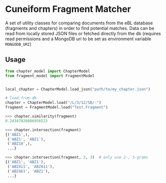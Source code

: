 # Cuneiform Fragment Matcher

A set of utility classes for comparing documents from the eBL database
(fragments and chapters) in order to find potential matches.
Data can be read from locally stored JSON files or fetched directly
from the db (requires read permissions and a MongoDB uri to be set as environment variable `MONGODB_URI`)

## Usage

```python
from chapter_model import ChapterModel
from fragment_model import FragmentModel


local_chapter = ChapterModel.load_json("path/to/my_chapter.json")

# load from db
chapter = ChapterModel.load("/L/3/12/SB/-")
fragment = FragmentModel.load("Test.Fragment")

>>> chapter.similarity(fragment)
0.24347826086956523

>>> chapter.intersection(fragment)
{('ABZ1',),
 ('ABZ1', 'ABZ1'),
 ('ABZ10',),
 ...}

>>> chapter.intersection(fragment, 2, 3)  # only use 2-, 3-grams
{('ABZ1', 'ABZ1'),
 ('ABZ411', 'ABZ411'),
 ('ABZ461', 'ABZ1'),
 ...}
```
